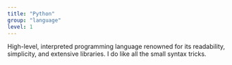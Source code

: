 ```yaml
---
title: "Python"
group: "language"
level: 1
---
```


High-level, interpreted programming language renowned for its readability, simplicity, and extensive libraries. I do like all the small syntax tricks.